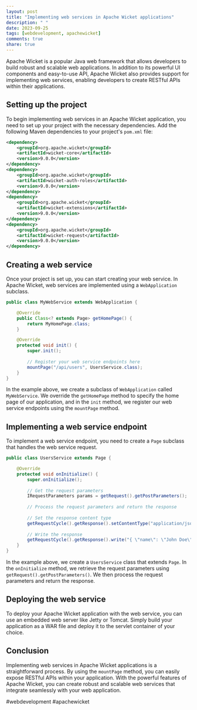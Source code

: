 ```yaml
---
layout: post
title: "Implementing web services in Apache Wicket applications"
description: " "
date: 2023-09-25
tags: [webdevelopment, apachewicket]
comments: true
share: true
---
```


Apache Wicket is a popular Java web framework that allows developers to build robust and scalable web applications. In addition to its powerful UI components and easy-to-use API, Apache Wicket also provides support for implementing web services, enabling developers to create RESTful APIs within their applications.

## Setting up the project

To begin implementing web services in an Apache Wicket application, you need to set up your project with the necessary dependencies. Add the following Maven dependencies to your project's `pom.xml` file:

```xml
<dependency>
    <groupId>org.apache.wicket</groupId>
    <artifactId>wicket-core</artifactId>
    <version>9.0.0</version>
</dependency>
<dependency>
    <groupId>org.apache.wicket</groupId>
    <artifactId>wicket-auth-roles</artifactId>
    <version>9.0.0</version>
</dependency>
<dependency>
    <groupId>org.apache.wicket</groupId>
    <artifactId>wicket-extensions</artifactId>
    <version>9.0.0</version>
</dependency>
<dependency>
    <groupId>org.apache.wicket</groupId>
    <artifactId>wicket-request</artifactId>
    <version>9.0.0</version>
</dependency>
```

## Creating a web service

Once your project is set up, you can start creating your web service. In Apache Wicket, web services are implemented using a `WebApplication` subclass.

```java
public class MyWebService extends WebApplication {

    @Override
    public Class<? extends Page> getHomePage() {
        return MyHomePage.class;
    }

    @Override
    protected void init() {
        super.init();
        
        // Register your web service endpoints here
        mountPage("/api/users", UsersService.class);
    }
}
```

In the example above, we create a subclass of `WebApplication` called `MyWebService`. We override the `getHomePage` method to specify the home page of our application, and in the `init` method, we register our web service endpoints using the `mountPage` method.

## Implementing a web service endpoint

To implement a web service endpoint, you need to create a `Page` subclass that handles the web service request.

```java
public class UsersService extends Page {

    @Override
    protected void onInitialize() {
        super.onInitialize();
        
        // Get the request parameters
        IRequestParameters params = getRequest().getPostParameters();
        
        // Process the request parameters and return the response
        
        // Set the response content type
        getRequestCycle().getResponse().setContentType("application/json");
        
        // Write the response
        getRequestCycle().getResponse().write("{ \"name\": \"John Doe\", \"age\": 25 }");
    }
}
```

In the example above, we create a `UsersService` class that extends `Page`. In the `onInitialize` method, we retrieve the request parameters using `getRequest().getPostParameters()`. We then process the request parameters and return the response.

## Deploying the web service

To deploy your Apache Wicket application with the web service, you can use an embedded web server like Jetty or Tomcat. Simply build your application as a WAR file and deploy it to the servlet container of your choice.

## Conclusion

Implementing web services in Apache Wicket applications is a straightforward process. By using the `mountPage` method, you can easily expose RESTful APIs within your application. With the powerful features of Apache Wicket, you can create robust and scalable web services that integrate seamlessly with your web application.

#webdevelopment #apachewicket